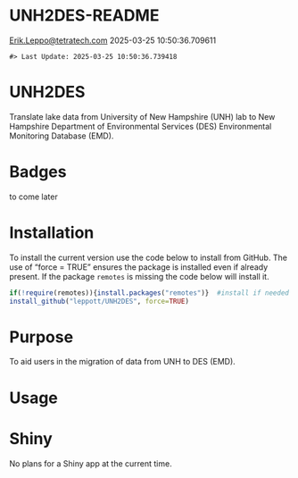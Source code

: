 UNH2DES-README
================
<Erik.Leppo@tetratech.com>
2025-03-25 10:50:36.709611

<!-- README.md is generated from README.Rmd. Please edit that file -->

    #> Last Update: 2025-03-25 10:50:36.739418

# UNH2DES

Translate lake data from University of New Hampshire (UNH) lab to New
Hampshire Department of Environmental Services (DES) Environmental
Monitoring Database (EMD).

# Badges

to come later

# Installation

To install the current version use the code below to install from
GitHub. The use of “force = TRUE” ensures the package is installed even
if already present. If the package `remotes` is missing the code below
will install it.

``` r
if(!require(remotes)){install.packages("remotes")}  #install if needed
install_github("leppott/UNH2DES", force=TRUE)
```

# Purpose

To aid users in the migration of data from UNH to DES (EMD).

# Usage

# Shiny

No plans for a Shiny app at the current time.
